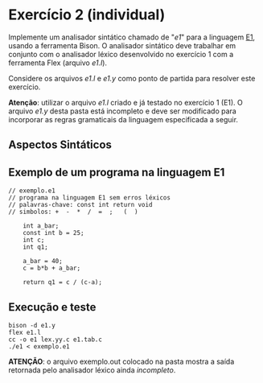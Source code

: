 # Exercício 2 (individual)

Implemente um analisador sintático chamado de "_e1_" 
para a linguagem [E1](#aspectos-sintaticos), usando a ferramenta Bison.
O analisador sintático deve trabalhar em conjunto com o analisador léxico desenvolvido no exercício 1 com a ferramenta Flex (arquivo _e1.l_).

Considere os arquivos _e1.l_ e _e1.y_ como ponto de partida para resolver este exercício.

__Atenção__: utilizar o arquivo _e1.l_ criado e já testado no exercício 1 (E1).
O arquivo _e1.y_ desta pasta está incompleto e deve ser modificado
para incorporar as regras gramaticais da linguagem especificada a seguir.

## Aspectos Sintáticos

## Exemplo de um programa na linguagem E1

```
// exemplo.e1
// programa na linguagem E1 sem erros léxicos 
// palavras-chave: const int return void
// simbolos: +  -  *  /  =  ;   (  )

    int a_bar;
    const int b = 25;
    int c; 
    int q1;

    a_bar = 40;
    c = b*b + a_bar;

    return q1 = c / (c-a);
```

## Execução e teste

```
bison -d e1.y
flex e1.l
cc -o e1 lex.yy.c e1.tab.c
./e1 < exemplo.e1
```

__ATENÇÃO__: o arquivo exemplo.out colocado na pasta mostra a saída 
 retornada pelo analisador léxico ainda _incompleto_.


